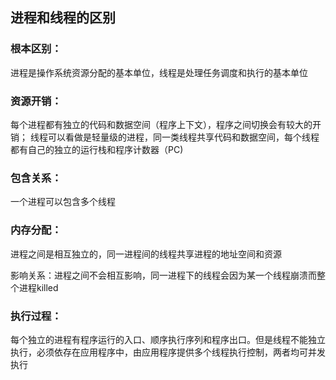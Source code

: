 
## 进程和线程的区别

### 根本区别：
进程是操作系统资源分配的基本单位，线程是处理任务调度和执行的基本单位

### 资源开销：
每个进程都有独立的代码和数据空间（程序上下文），程序之间切换会有较大的开销；
线程可以看做是轻量级的进程，同一类线程共享代码和数据空间，每个线程都有自己的独立的运行栈和程序计数器（PC)

### 包含关系：
一个进程可以包含多个线程

### 内存分配：
进程之间是相互独立的，同一进程间的线程共享进程的地址空间和资源

影响关系：进程之间不会相互影响，同一进程下的线程会因为某一个线程崩溃而整个进程killed

### 执行过程：
每个独立的进程有程序运行的入口、顺序执行序列和程序出口。但是线程不能独立执行，必须依存在应用程序中，由应用程序提供多个线程执行控制，两者均可并发执行

